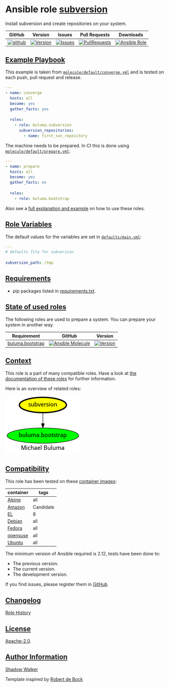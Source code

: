 # Ansible role [subversion](https://galaxy.ansible.com/ui/standalone/roles/buluma/subversion/documentation)

Install subversion and create repositories on your system.

|GitHub|Version|Issues|Pull Requests|Downloads|
|------|-------|------|-------------|---------|
|[![github](https://github.com/buluma/ansible-role-subversion/actions/workflows/molecule.yml/badge.svg)](https://github.com/buluma/ansible-role-subversion/actions/workflows/molecule.yml)|[![Version](https://img.shields.io/github/release/buluma/ansible-role-subversion.svg)](https://github.com/buluma/ansible-role-subversion/releases/)|[![Issues](https://img.shields.io/github/issues/buluma/ansible-role-subversion.svg)](https://github.com/buluma/ansible-role-subversion/issues/)|[![PullRequests](https://img.shields.io/github/issues-pr-closed-raw/buluma/ansible-role-subversion.svg)](https://github.com/buluma/ansible-role-subversion/pulls/)|[![Ansible Role](https://img.shields.io/ansible/role/d/buluma/subversion)](https://galaxy.ansible.com/ui/standalone/roles/buluma/subversion/documentation)|

## [Example Playbook](#example-playbook)

This example is taken from [`molecule/default/converge.yml`](https://github.com/buluma/ansible-role-subversion/blob/master/molecule/default/converge.yml) and is tested on each push, pull request and release.

```yaml
---
- name: converge
  hosts: all
  become: yes
  gather_facts: yes

  roles:
    - role: buluma.subversion
      subversion_repositories:
        - name: first_svn_repository
```

The machine needs to be prepared. In CI this is done using [`molecule/default/prepare.yml`](https://github.com/buluma/ansible-role-subversion/blob/master/molecule/default/prepare.yml):

```yaml
---
- name: prepare
  hosts: all
  become: yes
  gather_facts: no

  roles:
    - role: buluma.bootstrap
```

Also see a [full explanation and example](https://buluma.github.io/how-to-use-these-roles.html) on how to use these roles.

## [Role Variables](#role-variables)

The default values for the variables are set in [`defaults/main.yml`](https://github.com/buluma/ansible-role-subversion/blob/master/defaults/main.yml):

```yaml
---
# defaults file for subversion

subversion_path: /tmp
```

## [Requirements](#requirements)

- pip packages listed in [requirements.txt](https://github.com/buluma/ansible-role-subversion/blob/master/requirements.txt).

## [State of used roles](#state-of-used-roles)

The following roles are used to prepare a system. You can prepare your system in another way.

| Requirement | GitHub | Version |
|-------------|--------|--------|
|[buluma.bootstrap](https://galaxy.ansible.com/buluma/bootstrap)|[![Ansible Molecule](https://github.com/buluma/ansible-role-bootstrap/actions/workflows/molecule.yml/badge.svg)](https://github.com/buluma/ansible-role-bootstrap/actions/workflows/molecule.yml)|[![Version](https://img.shields.io/github/release/buluma/ansible-role-bootstrap.svg)](https://github.com/shadowwalker/ansible-role-bootstrap)|

## [Context](#context)

This role is a part of many compatible roles. Have a look at [the documentation of these roles](https://buluma.github.io/) for further information.

Here is an overview of related roles:

![dependencies](https://raw.githubusercontent.com/buluma/ansible-role-subversion/png/requirements.png "Dependencies")

## [Compatibility](#compatibility)

This role has been tested on these [container images](https://hub.docker.com/u/buluma):

|container|tags|
|---------|----|
|[Alpine](https://hub.docker.com/repository/docker/buluma/alpine/general)|all|
|[Amazon](https://hub.docker.com/repository/docker/buluma/amazonlinux/general)|Candidate|
|[EL](https://hub.docker.com/repository/docker/buluma/enterpriselinux/general)|8|
|[Debian](https://hub.docker.com/repository/docker/buluma/debian/general)|all|
|[Fedora](https://hub.docker.com/repository/docker/buluma/fedora/general)|all|
|[opensuse](https://hub.docker.com/repository/docker/buluma/opensuse/general)|all|
|[Ubuntu](https://hub.docker.com/repository/docker/buluma/ubuntu/general)|all|

The minimum version of Ansible required is 2.12, tests have been done to:

- The previous version.
- The current version.
- The development version.

If you find issues, please register them in [GitHub](https://github.com/buluma/ansible-role-subversion/issues)

## [Changelog](#changelog)

[Role History](https://github.com/buluma/ansible-role-subversion/blob/master/CHANGELOG.md)

## [License](#license)

[Apache-2.0](https://github.com/buluma/ansible-role-subversion/blob/master/LICENSE).

## [Author Information](#author-information)

[Shadow Walker](https://buluma.github.io/)


Template inspired by [Robert de Bock](https://github.com/robertdebock)
